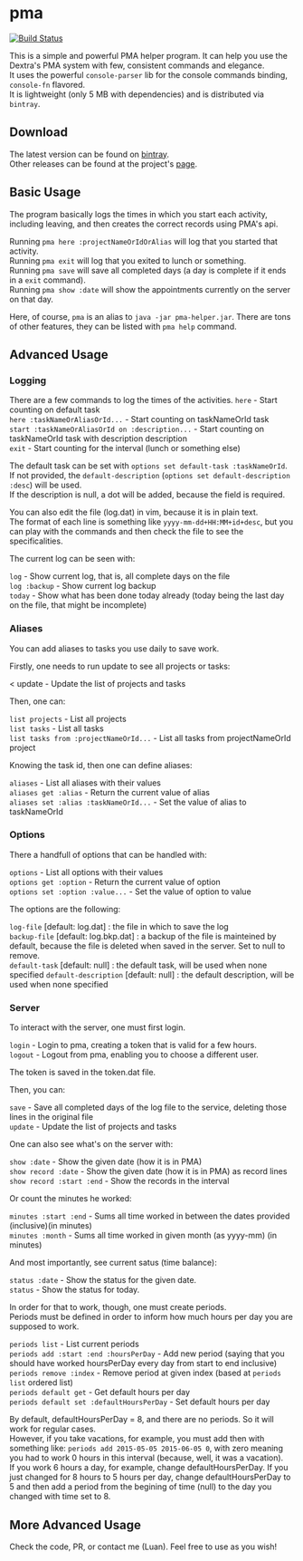 # pma

[![Build Status](https://travis-ci.org/luanpotter/pma.svg?branch=master)](https://travis-ci.org/luanpotter/pma)

This is a simple and powerful PMA helper program. It can help you use the Dextra's PMA system with few, consistent commands and elegance.  
It uses the powerful `console-parser` lib for the console commands binding, `console-fn` flavored.  
It is lightweight (only 5 MB with dependencies) and is distributed via `bintray`.  

## Download

The latest version can be found on [bintray](https://bintray.com/artifact/download/luanpotter/pma/pma-helper.jar).  
Other releases can be found at the project's [page](https://bintray.com/luanpotter/pma/pma).  

## Basic Usage

The program basically logs the times in which you start each activity, including leaving, and then creates the correct records using PMA's api.  

Running `pma here :projectNameOrIdOrAlias` will log that you started that activity.  
Running `pma exit` will log that you exited to lunch or something.  
Running `pma save` will save all completed days (a day is complete if it ends in a `exit` command).  
Running `pma show :date` will show the appointments currently on the server on that day.  

Here, of course, `pma` is an alias to `java -jar pma-helper.jar`.
There are tons of other features, they can be listed with `pma help` command.  

## Advanced Usage

### Logging

There are a few commands to log the times of the activities.
`here` - Start counting on default task  
`here :taskNameOrAliasOrId...` - Start counting on taskNameOrId task  
`start :taskNameOrAliasOrId on :description...` - Start counting on taskNameOrId task with description description  
`exit` - Start counting for the interval (lunch or something else)  

The default task can be set with `options set default-task :taskNameOrId`.  
If not provided, the `default-description` (`options set default-description :desc`) will be used.  
If the description is null, a dot will be added, because the field is required.  

You can also edit the file (log.dat) in vim, because it is in plain text.  
The format of each line is something like `yyyy-mm-dd+HH:MM+id+desc`, but you can play with the commands and then check the file to see the specificalities.  

The current log can be seen with:  

`log` - Show current log, that is, all complete days on the file  
`log :backup` - Show current log backup  
`today` - Show what has been done today already (today being the last day on the file, that might be incomplete)  

### Aliases

You can add aliases to tasks you use daily to save work.  

Firstly, one needs to run update to see all projects or tasks:  

< update - Update the list of projects and tasks  

Then, one can:

`list projects` - List all projects  
`list tasks` - List all tasks  
`list tasks from :projectNameOrId...` - List all tasks from projectNameOrId project  

Knowing the task id, then one can define aliases:  

`aliases` - List all aliases with their values  
`aliases get :alias` - Return the current value of alias  
`aliases set :alias :taskNameOrId...` - Set the value of alias to taskNameOrId  

### Options

There a handfull of options that can be handled with:  

`options` - List all options with their values  
`options get :option` - Return the current value of option  
`options set :option :value...` - Set the value of option to value  

The options are the following:  

`log-file` [default: log.dat] : the file in which to save the log  
`backup-file` [default: log.bkp.dat] : a backup of the file is mainteined by default, because the file is deleted when saved in the server. Set to null to remove.  
`default-task` [default: null] : the default task, will be used when none specified
`default-description` [default: null] : the default description, will be used when none specified

### Server

To interact with the server, one must first login.  

`login` - Login to pma, creating a token that is valid for a few hours.  
`logout` - Logout from pma, enabling you to choose a different user.  

The token is saved in the token.dat file.  

Then, you can:  

`save` - Save all completed days of the log file to the service, deleting those lines in the original file  
`update` - Update the list of projects and tasks  

One can also see what's on the server with:

`show :date` - Show the given date (how it is in PMA)  
`show record :date` - Show the given date (how it is in PMA) as record lines  
`show record :start :end` - Show the records in the interval  

Or count the minutes he worked:

`minutes :start :end` - Sums all time worked in between the dates provided (inclusive)(in minutes)  
`minutes :month` - Sums all time worked in given month (as yyyy-mm) (in minutes)  

And most importantly, see current satus (time balance):  

`status :date` - Show the status for the given date.  
`status` - Show the status for today.  

In order for that to work, though, one must create periods.  
Periods must be defined in order to inform how much hours per day you are supposed to work.  

`periods list` - List current periods  
`periods add :start :end :hoursPerDay` - Add new period (saying that you should have worked hoursPerDay every day from start to end inclusive)  
`periods remove :index` - Remove period at given index (based at `periods list` ordered list)  
`periods default get` - Get default hours per day  
`periods default set :defaultHoursPerDay` - Set default hours per day  

By default, defaultHoursPerDay = 8, and there are no periods. So it will work for regular cases.  
However, if you take vacations, for example, you must add then with something like: `periods add 2015-05-05 2015-06-05 0`, with zero meaning you had to work 0 hours in this interval (because, well, it was a vacation).  
If you work 6 hours a day, for example, change defaultHoursPerDay. If you just changed for 8 hours to 5 hours per day, change defaultHoursPerDay to 5 and then add a period from the begining of time (null) to the day you changed with time set to 8.  

## More Advanced Usage

Check the code, PR, or contact me (Luan). Feel free to use as you wish!  
